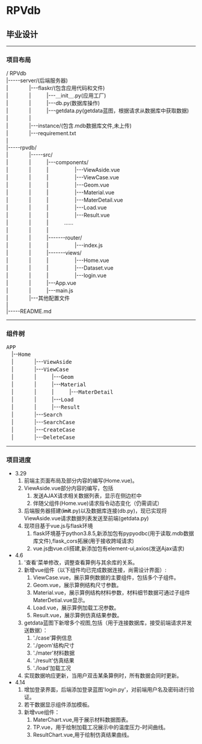 # RPVdb
## 毕业设计

***

### 项目布局  
/ RPVdb  
|-----server/(后端服务器)  
|　　　　|---flaskr/(包含应用代码和文件)  
|　　　　|　　　|---＿init＿.py(应用工厂)  
|　　　　|　　　|---db.py(数据库操作)  
|　　　　|　　　|---getdata.py(getdata蓝图，根据请求从数据库中获取数据)  
|　　　　|  
|　　　　|---instance/(包含.mdb数据库文件,未上传)  
|　　　　|---requirement.txt   
|　　　　　　　　    
|-----rpvdb/  
|　　　　|-----src/   
|　　　　|　　　|---components/   
|　　　　|　　　|　　　　　|---ViewAside.vue   
|　　　　|　　　|　　　　　|---ViewCase.vue    
|　　　　|　　　|　　　　　|---Geom.vue  
|　　　　|　　　|　　　　　|---Material.vue  
|　　　　|　　　|　　　　　|---MaterDetail.vue  
|　　　　|　　　|　　　　　|---Load.vue  
|　　　　|　　　|　　　　　|---Result.vue  
|　　　　|　　　|　　　......   
|　　　　|　　　|　　  
|　　　　|　　　|-------router/    
|　　　　|　　　|　　　　　|---index.js    
|　　　　|　　　|-------views/   
|　　　　|　　　|　　　　　|---Home.vue   
|　　　　|　　　|　　　　　|---Dataset.vue   
|　　　　|　　　|　　　　　|---login.vue   
|　　　　|　　　|---App.vue    
|　　　　|　　　|---main.js    
|　　　　|---其他配置文件    
|  
|-----README.md  

***
### 组件树
<kbd>APP</kbd>     
　|--<kbd>Home</kbd>  
　|　　　　|---<kbd>ViewAside</kbd>  
　|　　　　|---<kbd>ViewCase</kbd>  
　|　　　　|　　　|---<kbd>Geom</kbd>  
　|　　　　|　　　|---<kbd>Material</kbd>    
　|　　　　|　　　|　　　|---<kbd>MaterDetail</kbd>   
　|　　　　|　　　|---<kbd>Load</kbd>  
　|　　　　|　　　|---<kbd>Result</kbd>  
　|　　　　|---<kbd>Search</kbd>  
　|　　　　|---<kbd>SearchCase</kbd>  
　|　　　　|---<kbd>CreateCase</kbd>   
　|　　　　|---<kbd>DeleteCase</kbd>   
    
***


### 项目进度  
+ 3.29  
    1. 前端主页面布局及部分内容的编写(Home.vue)。  
    2. ViewAside.vue部分内容的编写，包括  
       1. 发送AJAX请求相关数据列表，显示在侧边栏中  
       2. 伴随父组件(Home.vue)请求指令动态变化（仍需调试）  
    3. 后端服务器搭建(__init__.py)以及数据库连接(db.py)，现已实现将ViewAside.vue请求数据列表发送至前端(getdata.py)
    4. 现项目基于vue.js与flask环境  
        1. flask环境基于python3.8.5,新添加包有pypyodbc(用于读取.mdb数据库文件),flask_cors拓展(用于接收跨域请求)
        2. vue.js由vue.cli搭建,新添加包有element-ui,axios(发送Ajax请求)
+ 4.6  
    1. '查看'菜单修改，调整查看算例与其余库的关系。  
    2. 新增vue组件（以下组件均已完成数据连接，尚需设计界面）:  
        1. ViewCase.vue，展示算例数据的主要组件，包括多个子组件。
        2. Geom.vue，展示算例结构尺寸参数。
        3. Material.vue，展示算例结构材料参数，材料细节数据可通过子组件MaterDetial.vue显示。
        4. Load.vue，展示算例加载工况参数。
        5. Result.vue，展示算例仿真结果参数。
    3. getdata蓝图下新增多个视图,包括（用于连接数据库，接受前端请求并发送数据）：
        1. './case'算例信息
        2. './geom'结构尺寸
        3. './mater'材料数据
        4. './result'仿真结果
        5. './load'加载工况
    4. 实现数据响应更新，当用户双击某条算例时，所有数据会同时更新。  
+ 4.14   
    1. 增加登录界面，后端添加登录蓝图'login.py'，对前端用户名及密码进行验证。  
    2. 若干数据显示组件添加模板。  
    3. 新增vue组件：
        1. MaterChart.vue,用于展示材料数据图表。
        2. TP.vue，用于绘制加载工况展示中的温度压力-时间曲线。
        3. ResultChart.vue,用于绘制仿真结果曲线。

